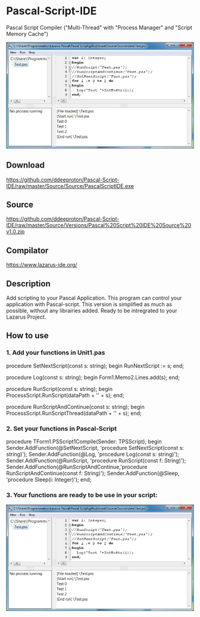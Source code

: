 # Pascal-Script-IDE
Pascal Script Compiler ("Multi-Thread" with "Process Manager" and "Script Memory Cache")

![](Images/main.jpg)

## Download
  https://github.com/ddeeproton/Pascal-Script-IDE/raw/master/Source/Source/PascalScriptIDE.exe
  
## Source 
  https://github.com/ddeeproton/Pascal-Script-IDE/raw/master/Source/Versions/Pascal%20Script%20IDE%20Source%20v1.0.zip
  
## Compilator
  https://www.lazarus-ide.org/
  
## Description
Add scripting to your Pascal Application. This program can control your application with Pascal-script. This version is simplified as much as possible, without any librairies added. Ready to be intregrated to your Lazarus Project. 

## How to use

### 1. Add your functions in Unit1.pas

procedure SetNextScript(const s: string);
begin
  RunNextScript := s;
end;


procedure Log(const s: string);
begin
  Form1.Memo2.Lines.add(s);
end;

procedure RunScript(const s: string);
begin
  ProcessScript.RunScript(dataPath + '\' + s);
end;

procedure RunScriptAndContinue(const s: string);
begin
  ProcessScript.RunScriptThread(dataPath + '\' + s);
end;

### 2. Set your functions in Pascal-Script

procedure TForm1.PSScript1Compile(Sender: TPSScript);
begin
  Sender.AddFunction(@SetNextScript, 'procedure SetNextScript(const s: string)');
  Sender.AddFunction(@Log, 'procedure Log(const s: string)');
  Sender.AddFunction(@RunScript, 'procedure RunScript(const f: String)');
  Sender.AddFunction(@RunScriptAndContinue,'procedure RunScriptAndContinue(const f: String)');
  Sender.AddFunction(@Sleep, 'procedure Sleep(i: Integer)');
end;
          
### 3. Your functions are ready to be use in your script:

![](Images/main.jpg)
